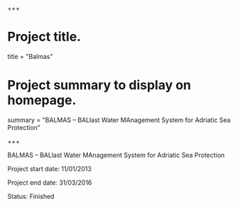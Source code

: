 +++
# Project title.
title = "Balmas"

# Project summary to display on homepage.
summary = "BALMAS – BALlast Water MAnagement System for Adriatic Sea Protection"

+++

BALMAS – BALlast Water MAnagement System for Adriatic Sea Protection



Project start date: 11/01/2013

Project end date: 31/03/2016



Status: Finished
